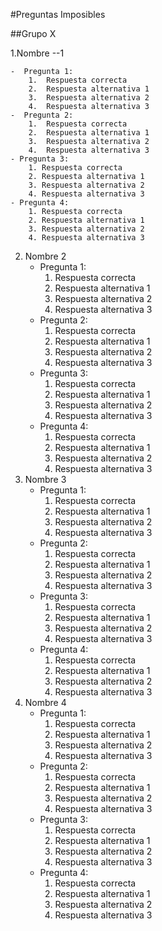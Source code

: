 #Preguntas Imposibles

##Grupo X

1.Nombre --1


	-  Pregunta 1:
		1.  Respuesta correcta 
		2.  Respuesta alternativa 1
		3.  Respuesta alternativa 2
		4.  Respuesta alternativa 3
	-  Pregunta 2:
		1.  Respuesta correcta 
		2.  Respuesta alternativa 1
		3.  Respuesta alternativa 2
		4.  Respuesta alternativa 3
	- Pregunta 3:
		1. Respuesta correcta 
		2. Respuesta alternativa 1
		3. Respuesta alternativa 2
		4. Respuesta alternativa 3
	- Pregunta 4:
		1. Respuesta correcta 
		2. Respuesta alternativa 1
		3. Respuesta alternativa 2
		4. Respuesta alternativa 3
2. Nombre 2
	-  Pregunta 1:
		1.  Respuesta correcta 
		2.  Respuesta alternativa 1
		3.  Respuesta alternativa 2
		4.  Respuesta alternativa 3
	-  Pregunta 2:
		1.  Respuesta correcta 
		2.  Respuesta alternativa 1
		3.  Respuesta alternativa 2
		4.  Respuesta alternativa 3
	- Pregunta 3:
		1. Respuesta correcta 
		2. Respuesta alternativa 1
		3. Respuesta alternativa 2
		4. Respuesta alternativa 3
	- Pregunta 4:
		1. Respuesta correcta 
		2. Respuesta alternativa 1
		3. Respuesta alternativa 2
		4. Respuesta alternativa 3
3. Nombre 3
	-  Pregunta 1:
		1.  Respuesta correcta 
		2.  Respuesta alternativa 1
		3.  Respuesta alternativa 2
		4.  Respuesta alternativa 3
	-  Pregunta 2:
		1.  Respuesta correcta 
		2.  Respuesta alternativa 1
		3.  Respuesta alternativa 2
		4.  Respuesta alternativa 3
	- Pregunta 3:
		1. Respuesta correcta 
		2. Respuesta alternativa 1
		3. Respuesta alternativa 2
		4. Respuesta alternativa 3
	- Pregunta 4:
		1. Respuesta correcta 
		2. Respuesta alternativa 1
		3. Respuesta alternativa 2
		4. Respuesta alternativa 3
4. Nombre 4
	-  Pregunta 1:
		1.  Respuesta correcta 
		2.  Respuesta alternativa 1
		3.  Respuesta alternativa 2
		4.  Respuesta alternativa 3
	-  Pregunta 2:
		1.  Respuesta correcta 
		2.  Respuesta alternativa 1
		3.  Respuesta alternativa 2
		4.  Respuesta alternativa 3
	- Pregunta 3:
		1. Respuesta correcta 
		2. Respuesta alternativa 1
		3. Respuesta alternativa 2
		4. Respuesta alternativa 3
	- Pregunta 4:
		1. Respuesta correcta 
		2. Respuesta alternativa 1
		3. Respuesta alternativa 2
		4. Respuesta alternativa 3
